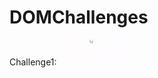 # DOMChallenges
Challenge1:
![](https://github.com/HarshitaAgarwal09/DOMChallenges/blob/master/Challenge1/Challenge1.gif)
